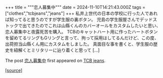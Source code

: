 +++
title = """恋人募集中"""
date = 2024-11-10T14:21:43.000Z
tags = ["clothes","tcbjeans","jeans"]
+++
私井上世代の日本の学校に行った人であれば知ってると思うのですが学生服の裏ボタン。 児島の学生服屋さんでデッドストックで出てきたのでこれは山縣くんのカバーオールをカスタムしたいと思い、恋人募集中と夜露死苦を購入。 TCBのキャットハート用に作ったハートボタンを留めてるリングもGリングと言って、拘って採用はしてるんだけど、この度、出荷担当山縣くん用にカスタムをしました。 真面目な事を書くと、学生服の歴史を紐解くとミリタリーに辿り着くと思って \[…\]

The post [恋人募集中](http://tcbjeans.com/2024/11/10/49919) first appeared on [TCB jeans](http://tcbjeans.com).

[[source]](http://tcbjeans.com/2024/11/10/49919)
